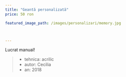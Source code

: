 ```yaml
---
title: "Geantă personalizată"
price: 50 ron

featured_image_path: /images/personalizari/memory.jpg



---
```


Lucrat manual!

> - tehnica: acrilic 
> - autor: Cecilia
> - an: 2018
